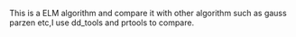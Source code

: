 
 This is a ELM algorithm and compare it with other algorithm such as gauss parzen etc,I use dd_tools and prtools to compare.
